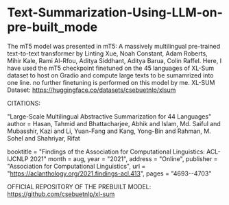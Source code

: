 # Text-Summarization-Using-LLM-on-pre-built_mode
The mT5 model was presented in mT5: A massively multilingual pre-trained text-to-text transformer by Linting Xue, Noah Constant, Adam Roberts, Mihir Kale, Rami Al-Rfou, Aditya Siddhant, Aditya Barua, Colin Raffel.
Here, I have used the mT5 checkpoint finetuned on the 45 languages of XL-Sum dataset to host on Gradio and compute large texts to be sumamrized into one line. no further finetuning is performed on this model by me.
XL-SUM Dataset: https://huggingface.co/datasets/csebuetnlp/xlsum

CITATIONS:

"Large-Scale Multilingual Abstractive Summarization for 44 Languages"
  author = Hasan, Tahmid  and
      Bhattacharjee, Abhik  and
      Islam, Md. Saiful  and
      Mubasshir, Kazi  and
      Li, Yuan-Fang  and
      Kang, Yong-Bin  and
      Rahman, M. Sohel  and
      Shahriyar, Rifat
    
  booktitle = "Findings of the Association for Computational Linguistics: ACL-IJCNLP 2021"
      month = aug,
      year = "2021",
      address = "Online",
      publisher = "Association for Computational Linguistics",
      url = "https://aclanthology.org/2021.findings-acl.413",
      pages = "4693--4703"

OFFICIAL REPOSITORY OF THE PREBUILT MODEL:
https://github.com/csebuetnlp/xl-sum
